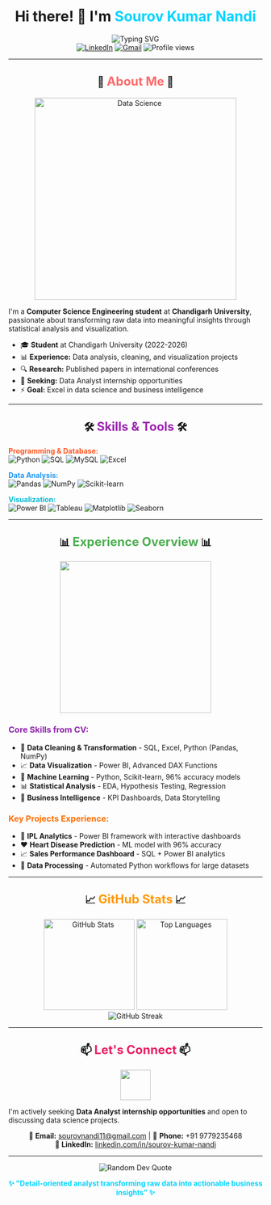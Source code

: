 # <div align="center">Hi there! 👋 I'm <span style="color: #00D4FF;">Sourov Kumar Nandi</span></div>

<div align="center">
  <img src="https://readme-typing-svg.herokuapp.com?font=Fira+Code&size=28&duration=3000&pause=1000&color=00D4FF&center=true&vCenter=true&width=600&lines=Aspiring+Data+Analyst;Computer+Science+Student;Research+Enthusiast" alt="Typing SVG" />
</div>

<div align="center">
  <a href="https://linkedin.com/in/sourov-kumar-nandi"><img src="https://img.shields.io/badge/LinkedIn-0077B5?style=for-the-badge&logo=linkedin&logoColor=white" alt="LinkedIn"/></a>
  <a href="mailto:sourovnandi11@gmail.com"><img src="https://img.shields.io/badge/Gmail-D14836?style=for-the-badge&logo=gmail&logoColor=white" alt="Gmail"/></a>
  <img src="https://komarev.com/ghpvc/?username=Sourov2002t&color=blue&style=for-the-badge" alt="Profile views" />
</div>

---

## <div align="center">🚀 <span style="color: #FF6B6B; font-weight: bold; font-size: 24px;">About Me</span> 🚀</div>

<div align="center">
  <img src="https://media.giphy.com/media/qgQUggAC3Pfv687qPC/giphy.gif" alt="Data Science" width="400"/>
</div>

I'm a **Computer Science Engineering student** at **Chandigarh University**, passionate about transforming raw data into meaningful insights through statistical analysis and visualization.

- 🎓 **Student** at Chandigarh University (2022-2026)
- 📊 **Experience:** Data analysis, cleaning, and visualization projects
- 🔍 **Research:** Published papers in international conferences  
- 💼 **Seeking:** Data Analyst internship opportunities
- ⚡ **Goal:** Excel in data science and business intelligence

---

## <div align="center">🛠️ <span style="color: #9C27B0; font-weight: bold; font-size: 24px;">Skills & Tools</span> 🛠️</div>

**<span style="color: #FF5722; font-weight: bold;">Programming & Database:</span>**
<br>
![Python](https://img.shields.io/badge/Python-3776AB?style=for-the-badge&logo=python&logoColor=white)
![SQL](https://img.shields.io/badge/SQL-4479A1?style=for-the-badge&logo=mysql&logoColor=white)
![MySQL](https://img.shields.io/badge/MySQL-4479A1?style=for-the-badge&logo=mysql&logoColor=white)
![Excel](https://img.shields.io/badge/Microsoft_Excel-217346?style=for-the-badge&logo=microsoft-excel&logoColor=white)

**<span style="color: #2196F3; font-weight: bold;">Data Analysis:</span>**
<br>
![Pandas](https://img.shields.io/badge/Pandas-150458?style=for-the-badge&logo=pandas&logoColor=white)
![NumPy](https://img.shields.io/badge/NumPy-013243?style=for-the-badge&logo=numpy&logoColor=white)
![Scikit-learn](https://img.shields.io/badge/Scikit--learn-F7931E?style=for-the-badge&logo=scikit-learn&logoColor=white)

**<span style="color: #00BCD4; font-weight: bold;">Visualization:</span>**
<br>
![Power BI](https://img.shields.io/badge/Power%20BI-F2C811?style=for-the-badge&logo=powerbi&logoColor=black)
![Tableau](https://img.shields.io/badge/Tableau-E97627?style=for-the-badge&logo=tableau&logoColor=white)
![Matplotlib](https://img.shields.io/badge/Matplotlib-11557c?style=for-the-badge)
![Seaborn](https://img.shields.io/badge/Seaborn-4c72b0?style=for-the-badge)

---

## <div align="center">📊 <span style="color: #4CAF50; font-weight: bold; font-size: 24px;">Experience Overview</span> 📊</div>

<div align="center">
  <img src="https://media.giphy.com/media/L1R1tvI9svkIWwpVYr/giphy.gif" width="300"/>
</div>

### <span style="color: #8E24AA; font-weight: bold;">Core Skills from CV:</span>
- 🔧 **Data Cleaning & Transformation** - SQL, Excel, Python (Pandas, NumPy)
- 📈 **Data Visualization** - Power BI, Advanced DAX Functions  
- 🤖 **Machine Learning** - Python, Scikit-learn, 96% accuracy models
- 📊 **Statistical Analysis** - EDA, Hypothesis Testing, Regression
- 🎯 **Business Intelligence** - KPI Dashboards, Data Storytelling

### <span style="color: #FF6F00; font-weight: bold;">Key Projects Experience:</span>
- 🏏 **IPL Analytics** - Power BI framework with interactive dashboards
- ❤️ **Heart Disease Prediction** - ML model with 96% accuracy
- 📈 **Sales Performance Dashboard** - SQL + Power BI analytics
- 🧹 **Data Processing** - Automated Python workflows for large datasets

---

## <div align="center">📈 <span style="color: #FF9800; font-weight: bold; font-size: 24px;">GitHub Stats</span> 📈</div>

<div align="center">
  <img src="https://github-readme-stats.vercel.app/api?username=Sourov2002t&show_icons=true&theme=tokyonight&count_private=true" alt="GitHub Stats" height="180em"/>
  <img src="https://github-readme-stats.vercel.app/api/top-langs/?username=Sourov2002t&theme=tokyonight&layout=compact&langs_count=6" alt="Top Languages" height="180em"/>
</div>

<div align="center">
  <img src="https://github-readme-streak-stats.herokuapp.com/?user=Sourov2002t&theme=tokyonight" alt="GitHub Streak"/>
</div>

---

## <div align="center">📫 <span style="color: #E91E63; font-weight: bold; font-size: 24px;">Let's Connect</span> 📫</div>

<div align="center">
  <img src="https://media.giphy.com/media/LnQjpWaON8nhr21vNW/giphy.gif" width="60"> 
</div>

I'm actively seeking **Data Analyst internship opportunities** and open to discussing data science projects.

<div align="center">
  
📧 **Email:** [sourovnandi11@gmail.com](mailto:sourovnandi11@gmail.com) | 📱 **Phone:** +91 9779235468
<br>
💼 **LinkedIn:** [linkedin.com/in/sourov-kumar-nandi](https://linkedin.com/in/sourov-kumar-nandi)

</div>

---

<div align="center">
  <img src="https://quotes-github-readme.vercel.app/api?type=horizontal&theme=tokyonight" alt="Random Dev Quote"/>
</div>

<div align="center">
  
**<span style="color: #00D4FF;">✨ "Detail-oriented analyst transforming raw data into actionable business insights" ✨</span>**
  
</div>
